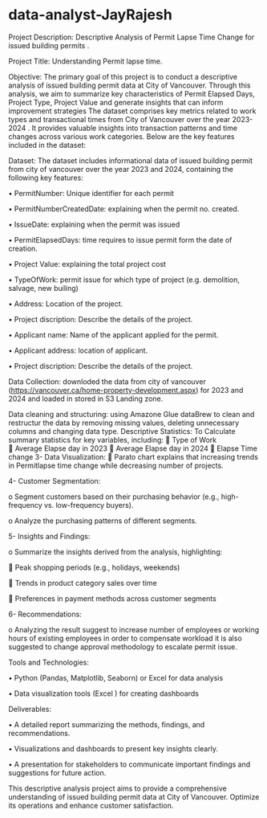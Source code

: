 # data-analyst-JayRajesh

Project Description: Descriptive Analysis of Permit Lapse Time Change for issued building permits .

Project Title: Understanding Permit lapse time.

Objective: The primary goal of this project is to conduct a descriptive analysis of issued building permit data at City of Vancouver. Through this analysis, we aim to summarize key characteristics of Permit Elapsed Days, Project Type, Project Value and generate insights that can inform improvement  strategies 
The dataset comprises key metrics related to work types and transactional times from City of Vancouver   over the  year 2023-2024 . It provides valuable insights into transaction patterns and time changes across various work categories. Below are the key features included in the dataset:


Dataset: The dataset includes informational data of issued building permit from city of vancouver over the year 2023 and 2024, containing the following key features:

•	PermitNumber: Unique identifier for each permit

•	PermitNumberCreatedDate: explaining when the permit no. created.

•	IssueDate: explaining when the permit was issued

•	PermitElapsedDays: time requires to issue permit form the date of creation.

•	Project Value: explaining the total project cost 

•	TypeOfWork: permit issue for which type of project (e.g. demolition, salvage, new builing)

•	Address: Location of the project.

•	Project discription: Describe the details of the project.

•	Applicant name: Name of the applicant applied for the permit.

•	Applicant address: location of applicant.

•	Project discription: Describe the details of the project.

Data Collection: downloded the data from city of vancouver (https://vancouver.ca/home-property-development.aspx) for 2023 and 2024 and loaded in stored in S3 Landing zone.

Data cleaning and structuring: using Amazone Glue dataBrew to clean and restructur the data by removing missing values, deleting unnecessary columns and changing data type.
Descriptive Statistics:
To	Calculate summary statistics for key variables, including: 
	Type of Work  
	Average Elapse day in 2023
 Average Elapse day in 2024 
	Elapse Time change 
3-	Data Visualization:
	Parato chart explains that increasing trends in  Permitlapse time change while decreasing number of projects. 

4-	Customer Segmentation:

o	Segment customers based on their purchasing behavior (e.g., high-frequency vs. low-frequency buyers).

o	Analyze the purchasing patterns of different segments.

5-	Insights and Findings:

o	Summarize the insights derived from the analysis, highlighting:

	Peak shopping periods (e.g., holidays, weekends)

	Trends in product category sales over time

	Preferences in payment methods across customer segments

6-	Recommendations:

o	Analyzing the result suggest to increase number of employees or working hours of existing employees in order to compensate workload it is also suggested to change approval methodology to escalate permit issue.

Tools and Technologies:

•	Python (Pandas, Matplotlib, Seaborn) or Excel for data analysis

•	Data visualization tools (Excel ) for creating dashboards

Deliverables:

•	A detailed report summarizing the methods, findings, and recommendations.

•	Visualizations and dashboards to present key insights clearly.

•	A presentation for stakeholders to communicate important findings and suggestions for future action.

This descriptive analysis project aims to provide a comprehensive understanding of issued building permit data at City of Vancouver. Optimize its operations and enhance customer satisfaction.
